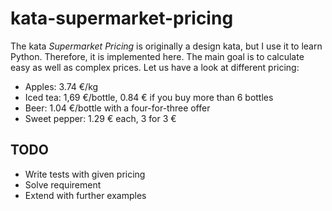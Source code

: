 # kata-supermarket-pricing

The kata *Supermarket Pricing* is originally a design kata, but I use it to learn Python. Therefore, it is 
implemented here. The main goal is to calculate easy as well as complex prices. Let us have a look at different 
pricing:

* Apples: 3.74 €/kg
* Iced tea: 1,69 €/bottle, 0.84 € if you buy more than 6 bottles
* Beer: 1.04 €/bottle with a four-for-three offer
* Sweet pepper: 1.29 € each, 3 for 3 €

## TODO

* Write tests with given pricing
* Solve requirement
* Extend with further examples
